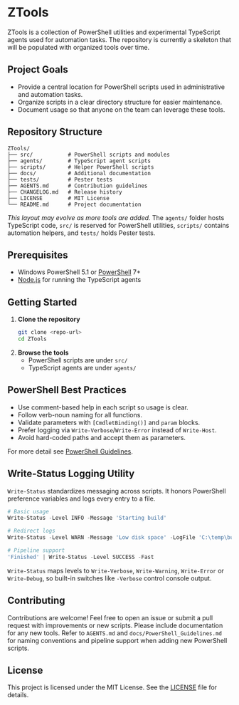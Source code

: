 # ZTools

ZTools is a collection of PowerShell utilities and experimental TypeScript agents used for automation tasks. The repository is currently a skeleton that will be populated with organized tools over time.

## Project Goals

- Provide a central location for PowerShell scripts used in administrative and automation tasks.
- Organize scripts in a clear directory structure for easier maintenance.
- Document usage so that anyone on the team can leverage these tools.

## Repository Structure

```
ZTools/
├── src/           # PowerShell scripts and modules
├── agents/        # TypeScript agent scripts
├── scripts/       # Helper PowerShell scripts
├── docs/          # Additional documentation
├── tests/         # Pester tests
├── AGENTS.md      # Contribution guidelines
├── CHANGELOG.md   # Release history
├── LICENSE        # MIT License
└── README.md      # Project documentation
```

*This layout may evolve as more tools are added.*
The `agents/` folder hosts TypeScript code, `src/` is reserved for PowerShell utilities, `scripts/` contains automation helpers, and `tests/` holds Pester tests.

## Prerequisites

- Windows PowerShell 5.1 or [PowerShell](https://github.com/PowerShell/PowerShell) 7+
- [Node.js](https://nodejs.org/) for running the TypeScript agents

## Getting Started

1. **Clone the repository**
   ```bash
   git clone <repo-url>
   cd ZTools
   ```
2. **Browse the tools**
   - PowerShell scripts are under `src/`
   - TypeScript agents are under `agents/`

## PowerShell Best Practices

- Use comment-based help in each script so usage is clear.
- Follow verb-noun naming for all functions.
- Validate parameters with `[CmdletBinding()]` and `param` blocks.
- Prefer logging via `Write-Verbose`/`Write-Error` instead of `Write-Host`.
- Avoid hard-coded paths and accept them as parameters.

For more detail see [PowerShell Guidelines](docs/PowerShell-Guidelines.md).

## Write-Status Logging Utility

`Write-Status` standardizes messaging across scripts. It honors PowerShell
preference variables and logs every entry to a file.

```powershell
# Basic usage
Write-Status -Level INFO -Message 'Starting build'

# Redirect logs
Write-Status -Level WARN -Message 'Low disk space' -LogFile 'C:\temp\build.log'

# Pipeline support
'Finished' | Write-Status -Level SUCCESS -Fast
```

`Write-Status` maps levels to `Write-Verbose`, `Write-Warning`, `Write-Error` or
`Write-Debug`, so built-in switches like `-Verbose` control console output.

## Contributing

Contributions are welcome! Feel free to open an issue or submit a pull request with improvements or new scripts. Please include documentation for any new tools.
Refer to `AGENTS.md` and `docs/PowerShell_Guidelines.md` for naming conventions and pipeline support when adding new PowerShell scripts.

## License

This project is licensed under the MIT License. See the [LICENSE](LICENSE) file for details.

